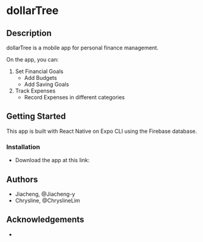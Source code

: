 # dollarTree

<h2> Description </h2>
dollarTree is a mobile app for personal finance management. 

<p>
  <p> On the app, you can: </p>
  <ol>
    <li>Set Financial Goals
    <ul>
      <li>Add Budgets</li>
      <li>Add Saving Goals</li>
    </ul></li>
    <li> Track Expenses <ul>
      <li> Record Expenses in different categories </li>
    </ul></li>
   </ol>
</p>

<h2> Getting Started </h2>
<p> This app is built with React Native on Expo CLI using the Firebase database. </p>

<h3> Installation </h3> 
<ul> 
  <li> Download the app at this link: </li>
</ul>

<h2>Authors</h2>
<ul>
  <li> Jiacheng, @Jiacheng-y</li>
  <li> Chrysline, @ChryslineLim</li>
</ul>

<h2> Acknowledgements </h2> 
<ul>
  <li></li>
</ul>
